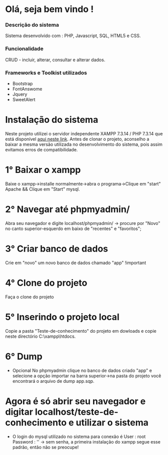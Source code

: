 # Olá, seja bem vindo !

### Descrição do sistema
 Sistema desenvolvido com : PHP, Javascript, SQL, HTML5 e CSS.

### Funcionalidade 
 CRUD - incluir, alterar, consultar e alterar dados.

### Frameworks e Toolkist utilizados
* Bootstrap
* FontAnswome
* Jquery
* SweetAlert

# Instalação do sistema
Neste projeto utilizei o servidor independente XAMPP 7.3.14 / PHP 7.3.14 que está disponível [aqui neste link](https://www.apachefriends.org/download.html). Antes de clonar o projeto, aconselho a baixar a mesma versão utilizada no desenvolvimento  do sistema, pois assim evitamos erros de compatibilidade.

# 1° Baixar o xampp
Baixe o xampp->installe normalmente->abra o programa->Clique em "start" Apache && Clique em "Start" mysql.

# 2° Navegar até phpmyadmin/
Abra seu navegador e digite localhost/phpmyadmin/ -> procure por "Novo" no canto superior-esquerdo em baixo de "recentes" e "favoritos";

# 3° Criar banco de dados
Crie em "novo" um novo banco de dados chamado "app" !important

# 4° Clone do projeto
Faça o clone do projeto

# 5° Inserindo o projeto local
Copie a pasta "Teste-de-conhecimento" do projeto em dowloads e copie neste directório C:\xampp\htdocs.
 
# 6° Dump
* Opcional
No phpmyadmin clique no banco de dados criado "app" e selecione a opção importar na barra superior->na pasta do projeto você encontrará o arquivo de dump app.sqp.

# Agora é só abrir seu navegador e digitar localhost/teste-de-conhecimento e utilizar o sistema


* O login do mysql utilizado no sistema para conexão é  User : root  Password : '' -> sem senha, a primeira instalação do xampp segue esse padrão, então não se preocupe!

